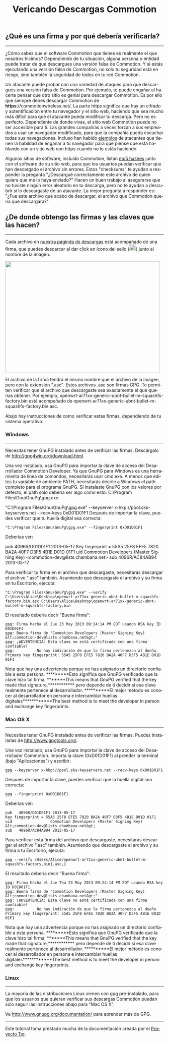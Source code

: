 ﻿---
layout: default
title: Vericando Descargas Commotion
site_section: download
categories:
created: 2013-06-10
changed: 2013-09-20
post_author: OTI
lang: es
---
 <h2>¿Qué es una firma y por qué debería verificarla?</h2>
 <hr>
 <p>¿Cómo sabes que el software Commotion que tienes es realmente el que nosotros hicimos? Dependiendo de tu situación, alguna persona o entidad puede tratar de que descargues una versión falsa de Commotion. Y si estás ejecutando una versión falsa de Commotion, no solo tu seguridad está en riesgo, sino también la seguridad de todos en tu red Commotion.</p>
 <p>Un atacante puede probar con una variedad de ataques para que descargues una versión falsa de Commotion. Por ejemplo, te puede engañar al hacerte pensar que otro sitio es genial para descargar Commotion. Es por ello que siempre debes descargar Commotion de <strong>https</strong>://commotionwireless.net/. La parte https significa que hay un cifrado y autentificación entre tu navegador y el sitio web, haciendo que sea mucho más difícil para que el atacante pueda modificar tu descarga. Pero no es perfecto. Dependiente de donde vivas, el sitio web Commotion puede no ser accesible para ti. Las grandes compañías a veces forzan a sus empleados a usar un navegador modificado, para que la compañía pueda escuchar todas sus navegaciones. Incluso han habido <a href="https://blog.torproject.org/blog/diginotar-debacle-and-what-you-should-do-about-it">ejemplos</a> de atacantes que tienen la habildad de engañar a tu navegador para que piense que está hablando con un sitio web con https cuando no lo estás haciendo.</p>
 <p>Algunos sitios de software, incluido Commotion, listan <a href="http://en.wikipedia.org/wiki/Cryptographic_hash_function">md5 hashes</a> junto con el software de su sitio web, para que los usuarios puedan verificar que han descargado el archivo sin errores. Estos "checksums" te ayudan a responder la pregunta "¿Descargué correctamente este archivo de quien quiera que me lo haya enviado?" Hacen un buen trabajo al asegurarse que no tuviste ningún error aleatorio en tu descarga, pero no te ayudan a descubrir si lo descargaste de un atacante. La mejor pregunta a responder es: "¿Fue este archivo que acabo de descargar, el archivo que Commotion quería que descargara?"</p>
 <h2>¿De donde obtengo las firmas y las claves que las hacen?</h2>
 <hr>
 <p>Cada archivo en <a href="/download">nuestra páginda de descargas</a> está acompañado de una firma, que puedes descarcar al dar click en ícono del sello (<img alt="" src="/images/seal.png" style="height:20px; width:21px" />) junto al nombre de la imagen.</p>
 <p><img alt="" src="/files/sigs.png" style="height:352px; width:492px" /></p>
 <p>El archivo de la firma tendrá el mismo nombre que el archivo de la imagen, pero con la extensión ".asc". Estos archivos .asc son firmas GPG. Te permiten verificar que el archivo que descargaste sea exactamente el que querías obtener. Por ejemplo, openwrt-ar71xx-generic-ubnt-bullet-m-squashfs-factory.bin está acompañado de openwrt-ar71xx-generic-ubnt-bullet-m-squashfs-factory.bin.asc.</p>
 <p>Abajo hay instrucciones de como verificar estas firmas, dependiendo de tu sistema operativo.</p>
 <h3>Windows</h3>
 <hr>
 <p>Necesitas tener GnuPG instalado antes de verificar las firmas. Descárgalo de <a href="http://gpg4win.org/download.html">http://gpg4win.org/download.html</a>.</p>
 <p>Una vez instalado, usa GnuPG para importar la clave de acceso del Desarrollador Commotion Developer. Ya que GnuPG para Windows es una herramienta de línea de comandos, necesitarás usar cmd.exe. A menos que edites tu variable de ambiente PATH, necesitarás decirle a Windows el path completo para el programa GnuPG. Si instalaste GnuPG con los valores por defecto, el path solo debería ser algo como esto: C:\Program Files\Gnu\GnuPg\gpg.exe.</p>
	"C:\Program Files\Gnu\GnuPg\gpg.exe" --keyserver x-hkp://pool.sks-keyservers.net --recv-keys 0xD01D01F1
Después de importar la clave, puedes verificar que tu huella digital sea correcta:</p>

	"C:\Program Files\Gnu\GnuPg\gpg.exe" --fingerprint 0xD01D01F1
 <p>Deberías ver:</p>
	pub   4096R/D01D01F1 2013-05-17
	Key fingerprint = 55A5 25F8 EFE5 7820 BA2A 40F7 D3F5 4B1E D01D 01F1
	uid                  Commotion Developers (Master Signing Key) &lt;commotion-dev@lists.chambana.net&gt;
	sub   4096R/AC84AB94 2013-05-17
 <p>Para verificar tu firma en el archivo que descargaste, necesitarás descargar el archivo ".asc" también. Asumiendo que descargaste el archivo y su firma en tu Escritorio, ejecuta:</p>

	"C:\Program Files\Gnu\GnuPg\gpg.exe" --verify C:\Users\Alice\Desktop\openwrt-ar71xx-generic-ubnt-bullet-m-squashfs-factory.bin.asc C:\Users\Alice\Desktop\openwrt-ar71xx-generic-ubnt-bullet-m-squashfs-factory.bin
 <p>El resultado debería decir "Buena firma":</p>

	gpg: Firma hecha el Jue 23 May 2013 09:24:14 PM EDT usando RSA key ID D01D01F1
	gpg: Buena firma de "Commotion Developers (Master Signing Key) &lt;commotion-dev@lists.chambana.net&gt;"
	gpg: ¡ADVERTENCIA: Esta clave no está certificada con una firma confiable!
	gpg:          No hay indicación de que la firma pertenezca al dueño.
	Primary key fingerprint: 55A5 25F8 EFE5 7820 BA2A 40F7 D3F5 4B1E D01D 01F1
 <p>Nota que hay una advertencia porque no has asignado un directorio confiable a esta persona. *********Esto significa que GnuPG verificado que la clave hizo tal firma, *******This means that GnuPG verified that the key made that signature,************ pero depende de ti decidir si esa clave realmente pertenece al desarrollador. **********El mejor método es conocer al desarrollador en persona e intercambiar huellas digitales************The best method is to meet the developer in person and exchange key fingerprints.</p>
 <h3>Mac OS X</h3>
 <hr>
 <p>Necesitas tener GnuPG instalado antes de verificar las firmas. Puedes instalarlas de <a href="http://www.gpgtools.org/">http://www.gpgtools.org/</a>.</p>
 <p>Una vez instalado, usa GnuPG para importar la clave de acceso del Desarrollador Commotion. Importa la clave (0xD01D01F1) al prender la terminal (bajo "Aplicaciones") y escribir:</p>

	gpg --keyserver x-hkp://pool.sks-keyservers.net --recv-keys 0xD01D01F1
 <p>Después de importar la clave, puedes verificar que la huella digital sea correcta:</p>

	gpg --fingerprint 0xD01D01F1
 <p>Deberías ver:</p>

	pub   4096R/D01D01F1 2013-05-17
	Key fingerprint = 55A5 25F8 EFE5 7820 BA2A 40F7 D3F5 4B1E D01D 01F1
	uid                 Commotion Developers (Master Signing Key) &lt;commotion-dev@lists.chambana.net&gt;
	sub   4096R/AC84AB94 2013-05-17
 <p>Para verificar esta firma del archivo que descargaste, necesitarás descargar el archivo ".asc" también. Asumiendo que descargaste el archivo y su firma a tu Escritorio, ejecuta:</p>

	gpg --verify /Users/Alice/openwrt-ar71xx-generic-ubnt-bullet-m-squashfs-factory.bin{.asc,}
 <p>El resultado debería decir "Buena firma":</p>

	gpg: Firma hecha el Jue Thu 23 May 2013 09:24:14 PM EDT usando RSA key ID D01D01F1
	gpg: Buena firma de "Commotion Developers (Master Signing Key) &lt;commotion-dev@lists.chambana.net&gt;"
	gpg: ¡ADVERTENCIA: Esta clave no está certificada con una firma confiable!
	gpg:          No hay indicación de que la firma pertenezca al dueño.
	Primary key fingerprint: 55A5 25F8 EFE5 7820 BA2A 40F7 D3F5 4B1E D01D 01F1
 <p>Nota que hay una advertencia porque no has asignado un directorio confiable a esta persona. *********Esto significa que GnuPG verificado que la clave hizo tal firma, *******This means that GnuPG verified that the key made that signature,************ pero depende de ti decidir si esa clave realmente pertenece al desarrollador. **********El mejor método es conocer al desarrollador en persona e intercambiar huellas digitales************The best method is to meet the developer in person and exchange key fingerprints.</p>
 <h3>Linux</h3>
 <hr>
 <p>La mayoría de las distribuciones Linux vienen con gpg pre-instalado, para que los usuarios que quieran verificar sus descargas Commotion puedan solo seguir las instrucciones abajo para "Mac OS X".</p>
 <p>Ve <a href="http://www.gnupg.org/documentation/">http://www.gnupg.org/documentation/</a> para aprender más de GPG.</p>
 <hr>
<p>Este tutorial toma prestado mucha de la documentación creada por el <a href="https://www.torproject.org/docs/verifying-signatures.html.en" target="_blank">Proyecto Tor</a>.</p>
